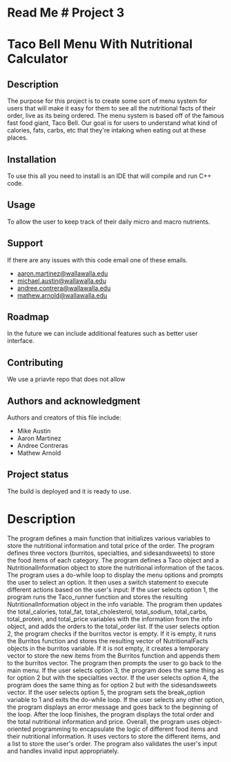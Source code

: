 # Read Me # Project 3
# Taco Bell Menu With Nutritional Calculator


## Description
The purpose for this project is to create some sort of menu system for users that will make it easy for them to see all the nutritional 
facts of their order, live as its being ordered. The menu system is based off of the famous fast food giant, Taco Bell. Our goal is for users to understand what kind of calories, fats, carbs, etc that they're intaking when eating out at these places.


## Installation
To use this all you need to install is an IDE that will compile and run C++ code.

## Usage
To allow the user to keep track of their daily micro and macro nutrients.

## Support
If there are any issues with this code email one of these emails.
* aaron.martinez@wallawalla.edu
* michael.austin@wallawalla.edu
* andree.contrera@wallawalla.edu
* mathew.arnold@wallawalla.edu

## Roadmap
In the future we can include additional features such as better user interface.

## Contributing
We use a priavte repo that does not allow 

## Authors and acknowledgment
Authors and creators of this file include:
* Mike Austin 
* Aaron Martinez
* Andree Contreras
* Mathew Arnold

## Project status
The build is deployed and it is ready to use.

# Description

The program defines a main function that initializes various variables to store the nutritional information and total price of the order.
The program defines three vectors (burritos, specialties, and sidesandsweets) to store the food items of each category.
The program defines a Taco object and a NutritionalInformation object to store the nutritional information of the tacos.
The program uses a do-while loop to display the menu options and prompts the user to select an option. It then uses a switch statement to execute different actions based on the user's input:
If the user selects option 1, the program runs the Taco_runner function and stores the resulting NutritionalInformation object in the info variable. The program then updates the total_calories, total_fat, total_cholesterol, total_sodium, total_carbs, total_protein, and total_price variables with the information from the info object, and adds the orders to the total_order list.
If the user selects option 2, the program checks if the burritos vector is empty. If it is empty, it runs the Burritos function and stores the resulting vector of NutritionalFacts objects in the burritos variable. If it is not empty, it creates a temporary vector to store the new items from the Burritos function and appends them to the burritos vector. The program then prompts the user to go back to the main menu.
If the user selects option 3, the program does the same thing as for option 2 but with the specialties vector.
If the user selects option 4, the program does the same thing as for option 2 but with the sidesandsweets vector.
If the user selects option 5, the program sets the break_option variable to 1 and exits the do-while loop.
If the user selects any other option, the program displays an error message and goes back to the beginning of the loop.
After the loop finishes, the program displays the total order and the total nutritional information and price.
Overall, the program uses object-oriented programming to encapsulate the logic of different food items and their nutritional information. It uses vectors to store the different items, and a list to store the user's order. The program also validates the user's input and handles invalid input appropriately.
